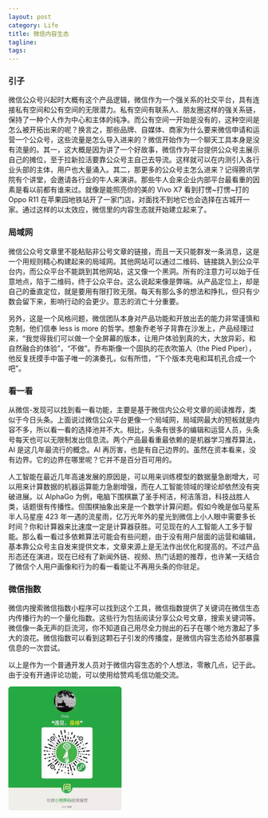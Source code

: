 ```yaml
---
layout: post
category: Life
title: 微信内容生态
tagline:
tags: 
---
```


### 引子
微信公众号兴起时大概有这个产品逻辑，微信作为一个强关系的社交平台，具有连接私有空间和公有空间的无限潜力。私有空间有联系人、朋友圈这样的强关系链，保持了一种个人作为中心和主体的纯净。而公有空间一开始是没有的，这种空间是怎么被开拓出来的呢？换言之，那些品牌、自媒体、商家为什么要来微信申请和运营一个公众号，这些流量是怎么导入进来的？微信开始作为一个聊天工具本身是没有流量的。其一，这大概是因为讲了一个好故事，微信作为平台提供公众号主展示自己的摊位，至于拉新拉活要靠公众号主自己去导流。这样就可以在内测引入各行业头部的主体，用户也大量涌入。其二，那更多的公众号主怎么进来？记得腾讯学院有个讲堂，会邀请各行业的牛人来演讲。那些牛人会来企业内部平台最看重的因素是看以前都有谁来过。就像是能照亮你的美的 Vivo X7 看到打愣~打愣~打的 Oppo R11 在苹果园地铁站开了一家门店，对面找不到地它也会选择在古城开一家。通过这样的以太效应，微信里的内容生态就开始建立起来了。

### 局域网
微信公众号文章里不能粘贴非公号文章的链接，而且一天只能群发一条消息，这是一个用规则精心构建起来的局域网。其他网站可以通过二维码、链接跳入到公众平台内，而公众平台不能跳到其他网站，这又像一个黑洞。所有的注意力可以始于任意地点，陷于二维码，终于公众平台。这么说起来像是弊端。从产品定位上，却是自己的垂直定位，就是要用有限打败无限。每天有那么多的想法和挣扎，但只有少数会留下来，影响行动的会更少。意志的消亡十分重要。

另外，这是一个风格问题，微信团队本身对产品功能和开放出去的能力非常谨慎和克制，他们信奉 less is more 的哲学。想象乔老爷子背靠在沙发上，产品经理过来，“我觉得我们可以做一个全屏幕的版本，让用户体验到真的大，大放异彩，和自然融合的体验”，“不做”。乔布斯像一个固执的花衣吹笛人（the Pied Piper），他反复抚摸手中笛子唯一的演奏孔，似有所悟，“下个版本充电和耳机孔合成一个吧”。

### 看一看
从微信-发现可以找到看一看功能，主要是基于微信内公众号文章的阅读推荐，类似于今日头条。上面说过微信公众平台更像一个局域网，局域网最大的短板就是内容不多，所以看一看的选择池并不大。相比，头条有很多的编辑和运营人员，头条号每天也可以无限制发出信息流。两个产品最看重最依赖的是机器学习推荐算法，AI 是这几年最流行的概念。AI 再厉害，也是有自己边界的。虽然在资本看来，没有边界。它的边界在哪里呢？它并不是百分百可用的。

人工智能在最近几年高速发展的原因是，可以用来训练模型的数据量急剧增大，可以用来计算数据的机器运算能力急剧增强，而在人工智能领域的理论却依然没有突破进展。以 AlphaGo 为例，电脑下围棋赢了圣手柯洁，柯洁落泪，科技战胜人类，话题很有传播性。但围棋抽象出来是一个数学计算问题。假如今晚是伽马星系半人马星座 423 年一遇的流星雨，亿万光年外的星光到微信上小人眼中需要多长时间？你和计算器来比速度一定是计算器获胜。可见现在的人工智能人工多于智能。那么看一看过多依赖算法可能会有些问题，由于没有用户层面的运营和编辑，基本靠公众号主自发来提供文本，文章来源上是无法作出优化和提高的。不过产品形态还在演进，现在已经有了新闻外链、视频、热门话题的推荐，也许某一天结合了微信个人用户画像和行为的看一看能让不再用头条的你驻足。

### 微信指数
微信内搜索微信指数小程序可以找到这个工具，微信指数提供了关键词在微信生态内传播行为的一个量化指数。这些行为包括阅读分享公众号文章，搜索关键词等。微信像一条无声的巨流河，你不知道自己用尽全力抛出的石子在哪个地方激起了多大的浪花。微信指数可以看到这颗石子引发的传播度，是微信内容生态给外部暴露信息的一次尝试。

以上是作为一个普通开发人员对于微信内容生态的个人想法，零散几点，记于此。由于没有开通评论功能，可以使用给赞鸡毛信功能交流。

<img src="/assets/images/comment.jpeg" width = "45%" align=center/></img>
